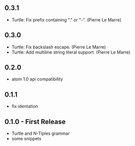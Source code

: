 ## 0.3.1

* Turtle: Fix prefix containing "." or "-". (Pierre Le Marre)

## 0.3.0
* Turtle: Fix backslash escape. (Pierre Le Marre)
* Turtle: Add multiline string literal support. (Pierre Le Marre)

## 0.2.0
* atom 1.0 api compatibility

## 0.1.1
* fix identation

## 0.1.0 - First Release
* Turtle and N-Tiples grammar
* some snippets
